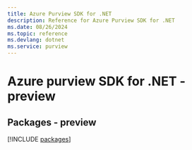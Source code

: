 ```yaml
---
title: Azure Purview SDK for .NET
description: Reference for Azure Purview SDK for .NET
ms.date: 08/26/2024
ms.topic: reference
ms.devlang: dotnet
ms.service: purview
---
```

# Azure purview SDK for .NET - preview
## Packages - preview
[!INCLUDE [packages](purview-index.md)]